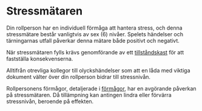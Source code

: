 # Stressmätaren

Din rollperson har en individuell förmåga att hantera stress, och denna stressmätare består vanligtvis av sex (6) nivåer. Spelets händelser och tärningarnas utfall påverkar denna mätare både positivt och negativt.

När stressmätaren fylls krävs genomförande av ett [tillståndskast](stress-condition-roll.md) för att fastställa konsekvenserna.

Alltifrån otrevliga kollegor till olyckshändelser som att en låda med viktiga dokument välter över din rollperson bidrar till stressnivån.

Rollpersonens förmågor, detaljerade i [förmågor](abilities.md), har en avgörande påverkan på stressmätaren. Då tillämpning kan antingen lindra eller förvärra stressnivån, beroende på effekten.


